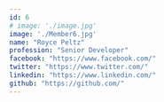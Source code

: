 ```yaml
---
id: 6
# image: './image.jpg'
image: './Member6.jpg'
name: "Royce Peltz"
profession: "Senior Developer"
facebook: "https://www.facebook.com/"
twitter: "https://www.twitter.com/"
linkedin: "https://www.linkedin.com/"
github: "https://github.com/"
---
```


